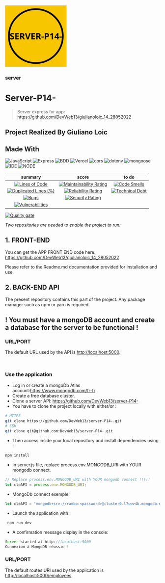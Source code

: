 <p>
 <img width=200px height=200px src="https://github.com/DevWeb13/server-P14-/blob/master/img/logo-readme.png" alt="Project logo"></a>
</p>

<h3>server</h3>

<div>

# Server-P14-

> Server express for app: https://github.com/DevWeb13/giulianoloic_14_28052022

## Project Realized By Giuliano Loic

## Made With

![JavaScript](https://img.shields.io/badge/Language-JS-yellow) ![Express](https://img.shields.io/badge/Framework-Express-blue) ![BDD](https://img.shields.io/badge/BDD-MongoDb-ff69b4) ![Vercel](https://img.shields.io/badge/Deploy-Vercel-black) ![cors](https://img.shields.io/badge/Library-cors-blueviolet) ![dotenv](https://img.shields.io/badge/Library-dotenv-blueviolet) ![mongoose](https://img.shields.io/badge/Library-mongoose-blueviolet) ![IDE](https://img.shields.io/badge/IDE-VsCode-blue) ![NODE](https://img.shields.io/badge/Node-v16.13.0-ff69b4) 

</div> 

|                                                                                                              summary                                                                                                               |                                                                                                           score                                                                                                            |                                                                                                      to do                                                                                                      |
| :--------------------------------------------------------------------------------------------------------------------------------------------------------------------------------------------------------------------------------: | :------------------------------------------------------------------------------------------------------------------------------------------------------------------------------------------------------------------------: | :-------------------------------------------------------------------------------------------------------------------------------------------------------------------------------------------------------------: |
|              [![Lines of Code](https://sonarcloud.io/api/project_badges/measure?project=DevWeb13_server-P14-&metric=ncloc)](https://sonarcloud.io/summary/new_code?id=DevWeb13_server-P14-)              |  [![Maintainability Rating](https://sonarcloud.io/api/project_badges/measure?project=DevWeb13_server-P14-&metric=sqale_rating)](https://sonarcloud.io/summary/new_code?id=DevWeb13_server-P14-)  |  [![Code Smells](https://sonarcloud.io/api/project_badges/measure?project=DevWeb13_server-P14-&metric=code_smells)](https://sonarcloud.io/summary/new_code?id=DevWeb13_server-P14-)   |
| [![Duplicated Lines (%)](https://sonarcloud.io/api/project_badges/measure?project=DevWeb13_server-P14-&metric=duplicated_lines_density)](https://sonarcloud.io/summary/new_code?id=DevWeb13_server-P14-) | [![Reliability Rating](https://sonarcloud.io/api/project_badges/measure?project=DevWeb13_server-P14-&metric=reliability_rating)](https://sonarcloud.io/summary/new_code?id=DevWeb13_server-P14-) | [![Technical Debt](https://sonarcloud.io/api/project_badges/measure?project=DevWeb13_server-P14-&metric=sqale_index)](https://sonarcloud.io/summary/new_code?id=DevWeb13_server-P14-) |
|                   [![Bugs](https://sonarcloud.io/api/project_badges/measure?project=DevWeb13_server-P14-&metric=bugs)](https://sonarcloud.io/summary/new_code?id=DevWeb13_giulianoloic_14_28052022)                   |    [![Security Rating](https://sonarcloud.io/api/project_badges/measure?project=DevWeb13_giulianoloic_14_28052022&metric=security_rating)](https://sonarcloud.io/summary/new_code?id=DevWeb13_giulianoloic_14_28052022)    |                                                                                                                                                                                                                 |
|        [![Vulnerabilities](https://sonarcloud.io/api/project_badges/measure?project=DevWeb13_giulianoloic_14_28052022&metric=vulnerabilities)](https://sonarcloud.io/summary/new_code?id=DevWeb13_giulianoloic_14_28052022)        |                                                                                                                                                                                                                            |

[![Quality gate](https://sonarcloud.io/api/project_badges/quality_gate?project=DevWeb13_giulianoloic_14_28052022)](https://sonarcloud.io/summary/new_code?id=DevWeb13_giulianoloic_14_28052022)

*Two repositories are needed to enable the project to run:*


## 1. FRONT-END

You can get the APP FRONT END code here: <https://github.com/DevWeb13/giulianoloic_14_28052022>

Please refer to the Readme.md documentation provided for installation and use.



## 2. BACK-END API

The present repository contains this part of the project. Any package manager such as npm or yarn is required.
<h2>! You must have a mongoDB account and create a database for the server to be functional !</h2>

### URL/PORT

The default URL used by the API is <http://localhost:5000>.

&nbsp;


### Use the application

* Log in or create a mongoDb Atlas account:<https://www.mongodb.com/fr-fr>
* Create a free database cluster.
* Clone a server API: <https://github.com/DevWeb13/server-P14->
* You have to clone the project locally with either/or :

```bash
# HTTPS
git clone https://github.com/DevWeb13/server-P14-.git
# SSH
git clone git@github.com:DevWeb13/server-P14-.git
```

* Then access inside your local repository and install dependencies using :

```bash
npm install
```

* In server.js file, replace process.env.MONGODB_URI with YOUR mongodb connect.

```js
// Replace process.env.MONGODB_URI with YOUR mongodb connect !!!!!
let cleAPI = process.env.MONGODB_URI;
```
* MongoDb connect exemple:

```js
let cleAPI = "mongodb+srv://rambo:<password>@cluster0.l7uwv4b.mongodb.net/?retryWrites=true&w=majority";
```

* Launch the application with :

```bash
 npm run dev
 ```
* A confirmation message display in the console:

```js
Server started at http://localhost:5000
Connexion à MongoDB réussie !
```

### URL/PORT

The default routes URI used by the application is <http://localhost:5000/employees>.

&nbsp;






